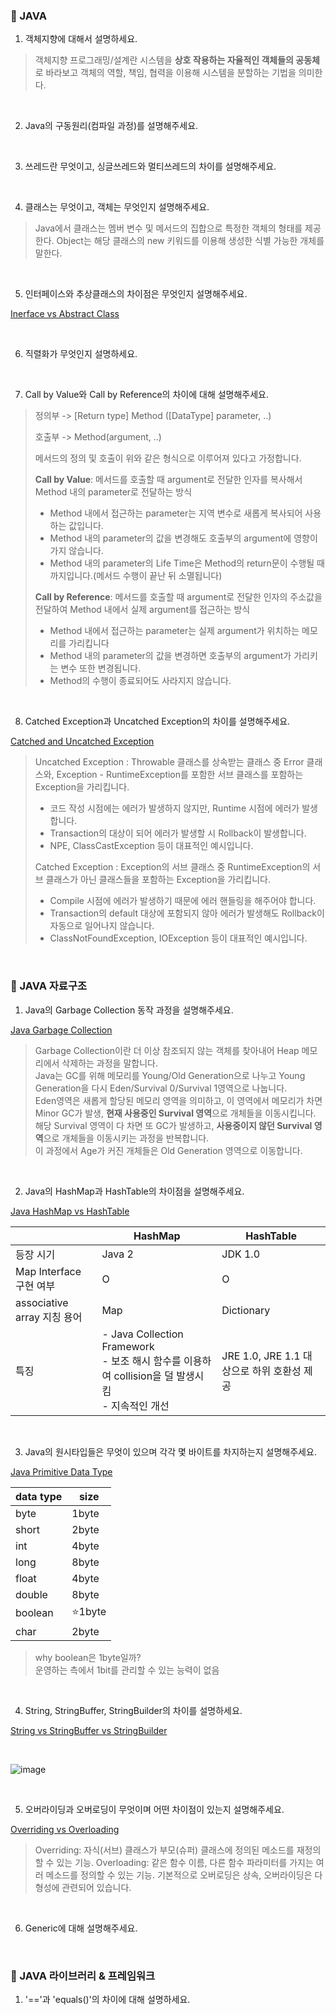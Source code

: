 ### :notebook_with_decorative_cover: JAVA

1. 객체지향에 대해서 설명하세요.

> 객체지향 프로그래밍/설계란 시스템을 **상호 작용하는 자율적인 객체들의 공동체**로 바라보고 객체의 역할, 책임, 협력을 이용해 시스템을 분할하는 기법을 의미한다.

<br>

2. Java의 구동원리(컴파일 과정)를 설명해주세요.

<br>

3. 쓰레드란 무엇이고, 싱글쓰레드와 멀티쓰레드의 차이를 설명해주세요.

<br>

4. 클래스는 무엇이고, 객체는 무엇인지 설명해주세요.

> Java에서 클래스는 멤버 변수 및 메서드의 집합으로 특정한 객체의 형태를 제공한다. Object는 해당 클래스의 new 키워드를 이용해 생성한 식별 가능한 개체를 말한다.

<br>

5. 인터페이스와 추상클래스의 차이점은 무엇인지 설명해주세요.

[Inerface vs Abstract Class](https://2jinishappy.tistory.com/281?category=936901)

<br>

6. 직렬화가 무엇인지 설명하세요.

<br>

7. Call by Value와 Call by Reference의 차이에 대해 설명해주세요.

> 정의부 -> [Return type] Method ([DataType] parameter, ..)
> 
> 호출부 -> Method(argument, ..)
> 
> 메서드의 정의 및 호출이 위와 같은 형식으로 이루어져 있다고 가정합니다.
> 
> **Call by Value**: 메서드를 호출할 때 argument로 전달한 인자를 복사해서 Method 내의 parameter로 전달하는 방식 
> - Method 내에서 접근하는 parameter는 지역 변수로 새롭게 복사되어 사용하는 값입니다.
> - Method 내의 parameter의 값을 변경해도 호출부의 argument에 영향이 가지 않습니다.
> - Method 내의 parameter의 Life Time은 Method의 return문이 수행될 때 까지입니다.(메서드 수행이 끝난 뒤 소멸됩니다)
> 
> **Call by Reference**: 메서드를 호출할 때 argument로 전달한 인자의 주소값을 전달하여 Method 내에서 실제 argument를 접근하는 방식
> - Method 내에서 접근하는 parameter는 실제 argument가 위치하는 메모리를 가리킵니다
> - Method 내의 parameter의 값을 변경하면 호출부의 argument가 가리키는 변수 또한 변경됩니다.
> - Method의 수행이 종료되어도 사라지지 않습니다.

<br>

8.  Catched Exception과 Uncatched Exception의 차이를 설명해주세요.

[Catched and Uncatched Exception](https://2jinishappy.tistory.com/292)

> Uncatched Exception
> : Throwable 클래스를 상속받는 클래스 중 Error 클래스와, Exception - RuntimeException를 포함한 서브 클래스를 포함하는 Exception을 가리킵니다.
> - 코드 작성 시점에는 에러가 발생하지 않지만, Runtime 시점에 에러가 발생합니다.
> - Transaction의 대상이 되어 에러가 발생할 시 Rollback이 발생합니다.
> - NPE, ClassCastException 등이 대표적인 예시입니다.
> 
> Catched Exception
> : Exception의 서브 클래스 중 RuntimeException의 서브 클래스가 아닌 클래스들을 포함하는 Exception을 가리킵니다.
> - Compile 시점에 에러가 발생하기 때문에 에러 핸들링을 해주어야 합니다.
> - Transaction의 default 대상에 포함되지 않아 에러가 발생해도 Rollback이 자동으로 일어나지 않습니다.
> - ClassNotFoundException, IOException 등이 대표적인 예시입니다.


<br>

### :notebook_with_decorative_cover: JAVA 자료구조

1. Java의 Garbage Collection 동작 과정을 설명해주세요.

[Java Garbage Collection](https://2jinishappy.tistory.com/290)

> Garbage Collection이란 더 이상 참조되지 않는 객체를 찾아내어 Heap 메모리에서 삭제하는 과정을 말합니다.  
> Java는 GC를 위해 메모리를 Young/Old Generation으로 나누고 Young Generation을 다시 Eden/Survival 0/Survival 1영역으로 나눕니다.  
> Eden영역은 새롭게 할당된 메모리 영역을 의미하고, 이 영역에서 메모리가 차면 Minor GC가 발생, **현재 사용중인 Survival 영역**으로 개체들을 이동시킵니다.
> 해당 Survival 영역이 다 차면 또 GC가 발생하고, **사용중이지 않던 Survival 영역**으로 개체들을 이동시키는 과정을 반복합니다.  
> 이 과정에서 Age가 커진 개체들은 Old Generation 영역으로 이동합니다.

<br>

2. Java의 HashMap과 HashTable의 차이점을 설명해주세요.

[Java HashMap vs HashTable](https://2jinishappy.tistory.com/233?category=936901)

|                             | HashMap                                                                                                 | HashTable                                  |
| --------------------------- | ------------------------------------------------------------------------------------------------------- | ------------------------------------------ |
| 등장 시기                   | Java 2                                                                                                  | JDK 1.0                                    |
| Map Interface 구현 여부     | O                                                                                                       | O                                          |
| associative array 지칭 용어 | Map                                                                                                     | Dictionary                                 |
| 특징                        | - Java Collection Framework<br> - 보조 해시 함수를 이용하여 collision을 덜 발생시킴<br> - 지속적인 개선 | JRE 1.0, JRE 1.1 대상으로 하위 호환성 제공 |

<br>

3. Java의 원시타입들은 무엇이 있으며 각각 몇 바이트를 차지하는지 설명해주세요.

[Java Primitive Data Type](https://2jinishappy.tistory.com/288?category=936901)

| data type | size    |
| --------- | ------- |
| byte      | 1byte   |
| short     | 2byte   |
| int       | 4byte   |
| long      | 8byte   |
| float     | 4byte   |
| double    | 8byte   |
| boolean   | ⭐1byte |
| char      | 2byte   |

> why boolean은 1byte일까?  
> 운영하는 측에서 1bit를 관리할 수 있는 능력이 없음

<br>

4. String, StringBuffer, StringBuilder의 차이를 설명하세요.

[String vs StringBuffer vs StringBuilder](https://2jinishappy.tistory.com/259?category=936901)

<br>

![image](https://user-images.githubusercontent.com/30489264/130449865-da5859ef-6e45-45c3-9913-71b0f827cf50.png)

<br>

5. 오버라이딩과 오버로딩이 무엇이며 어떤 차이점이 있는지 설명해주세요.

[Overriding vs Overloading](https://2jinishappy.tistory.com/284?category=936900)

> Overriding: 자식(서브) 클래스가 부모(슈퍼) 클래스에 정의된 메소드를 재정의 할 수 있는 기능.
> Overloading: 같은 함수 이름, 다른 함수 파라미터를 가지는 여러 메소드를 정의할 수 있는 기능.
> 기본적으로 오버로딩은 상속, 오버라이딩은 다형성에 관련되어 있습니다.

<br>

6. Generic에 대해 설명해주세요.

<br>


### :notebook_with_decorative_cover: JAVA 라이브러리 & 프레임워크

1. '=='과 'equals()'의 차이에 대해 설명하세요.